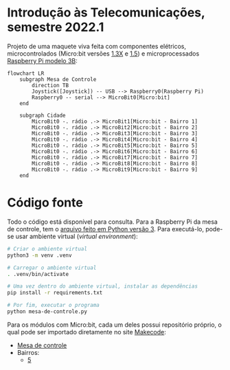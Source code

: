 # Introdução às Telecomunicações, semestre 2022.1

Projeto de uma maquete viva feita com componentes elétricos, microcontrolados (Micro:bit versões [1.3X](https://tech.microbit.org/hardware/1-3-revision/) e [1.5](https://tech.microbit.org/hardware/1-5-revision/)) e microprocessados [Raspberry Pi modelo 3B](https://www.raspberrypi.com/products/raspberry-pi-3-model-b/):

```mermaid
flowchart LR
    subgraph Mesa de Controle
        direction TB
        Joystick([Joystick]) -- USB --> Raspberry0(Raspberry Pi)
        Raspberry0 -- serial --> MicroBit0[Micro:bit]
    end

    subgraph Cidade
        MicroBit0 -. rádio .-> MicroBit1[Micro:bit - Bairro 1]
        MicroBit0 -. rádio .-> MicroBit2[Micro:bit - Bairro 2]
        MicroBit0 -. rádio .-> MicroBit3[Micro:bit - Bairro 3]
        MicroBit0 -. rádio .-> MicroBit4[Micro:bit - Bairro 4]
        MicroBit0 -. rádio .-> MicroBit5[Micro:bit - Bairro 5]
        MicroBit0 -. rádio .-> MicroBit6[Micro:bit - Bairro 6]
        MicroBit0 -. rádio .-> MicroBit7[Micro:bit - Bairro 7]
        MicroBit0 -. rádio .-> MicroBit8[Micro:bit - Bairro 8]
        MicroBit0 -. rádio .-> MicroBit9[Micro:bit - Bairro 9]
    end
```

# Código fonte

Todo o código está disponível para consulta. Para a Raspberry Pi da mesa de controle, tem o [arquivo feito em Python versão 3](https://github.com/boidacarapreta/itl20221/blob/main/mesa-de-controle.py). Para executá-lo, pode-se usar ambiente virtual (_virtual environment_):

```sh
# Criar o ambiente virtual
python3 -m venv .venv

# Carregar o ambiente virtual
. .venv/bin/activate

# Uma vez dentro do ambiente virtual, instalar as dependências
pip install -r requirements.txt 

# Por fim, executar o programa
python mesa-de-controle.py
```

Para os módulos com Micro:bit, cada um deles possui repositório próprio, o qual pode ser importado diretamente no site [Makecode](https://makecode.microbit.org):

- [Mesa de controle](https://boidacarapreta.github.io/itl20221-mesa-de-controle/)
- Bairros:
  - [5](https://boidacarapreta.github.io/itl20221-bairro-5/)
